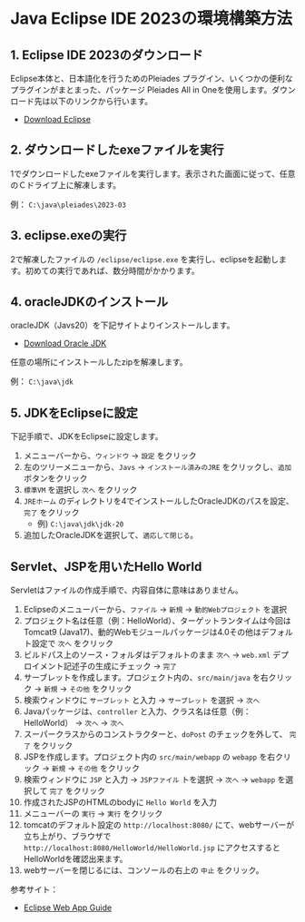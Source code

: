 # Java Eclipse IDE 2023の環境構築方法

## 1. Eclipse IDE 2023のダウンロード

Eclipse本体と、日本語化を行うためのPleiades プラグイン、いくつかの便利なプラグインがまとまった、パッケージ Pleiades All in Oneを使用します。ダウンロード先は以下のリンクから行います。

- [Download Eclipse](https://mergedoc.osdn.jp/)

## 2. ダウンロードしたexeファイルを実行

1でダウンロードしたexeファイルを実行します。表示された画面に従って、任意のＣドライブ上に解凍します。

例： `C:\java\pleiades\2023-03`

## 3. eclipse.exeの実行

2で解凍したファイルの `/eclipse/eclipse.exe` を実行し、eclipseを起動します。初めての実行であれば、数分時間がかかります。

## 4. oracleJDKのインストール

oracleJDK（Javs20）を下記サイトよりインストールします。

- [Download Oracle JDK](https://www.oracle.com/java/technologies/downloads/#jdk20-windows)

任意の場所にインストールしたzipを解凍します。

例： `C:\java\jdk`

## 5. JDKをEclipseに設定

下記手順で、JDKをEclipseに設定します。

1. メニューバーから、`ウィンドウ` → `設定` をクリック
2. 左のツリーメニューから、`Javs` → `インストール済みのJRE` をクリックし、`追加` ボタンをクリック
3. `標準VM` を選択し `次へ` をクリック
4. `JREホーム` のディレクトリを4でインストールしたOracleJDKのパスを設定、`完了` をクリック
    - 例) `C:\java\jdk\jdk-20`
5. 追加したOracleJDKを選択して、`適応して閉じる`。

## Servlet、JSPを用いたHello World

Servletはファイルの作成手順で、内容自体に意味はありません。

1. Eclipseのメニューバーから、`ファイル` → `新規` → `動的Webプロジェクト` を選択
2. プロジェクト名は任意（例：HelloWorld）、ターゲットランタイムは今回はTomcat9 (Java17)、動的Webモジュールパッケージは4.0その他はデフォルト設定で `次へ` をクリック
3. ビルドパス上のソース・フォルダはデフォルトのまま `次へ` → `web.xml` デプロイメント記述子の生成にチェック → `完了`
4. サーブレットを作成します。プロジェクト内の、`src/main/java` を右クリック → `新規` → `その他` をクリック
5. 検索ウィンドウに `サーブレット` と入力 → `サーブレット` を選択 → `次へ`
6. Javaパッケージは、`controller` と入力、クラス名は任意（例：HelloWorld） → `次へ` → `次へ`
7. スーパークラスからのコンストラクターと、`doPost` のチェックを外して、 `完了` をクリック
8. JSPを作成します。プロジェクト内の `src/main/webapp` の `webapp` を右クリック → `新規` → `その他` をクリック
9. 検索ウィンドウに `JSP` と入力 → `JSPファイル` トを選択 → `次へ` → `webapp` を選択して `完了` をクリック
10. 作成されたJSPのHTMLのbodyに `Hello World` を入力
11. メニューバーの `実行` → `実行` をクリック
12. tomcatのデフォルト設定の `http://localhost:8080/` にて、webサーバーが立ち上がり、ブラウザで `http://localhost:8080/HelloWorld/HelloWorld.jsp` にアクセスするとHelloWorldを確認出来ます。
13. webサーバーを閉じるには、コンソールの右上の `中止` をクリック。

参考サイト：
- [Eclipse Web App Guide](https://uha-blog.com/java/2022-eclipse-web-app/)
